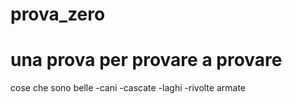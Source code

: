 # prova_zero
# una prova per provare a provare
cose che sono belle
-cani
-cascate
-laghi
-rivolte armate
